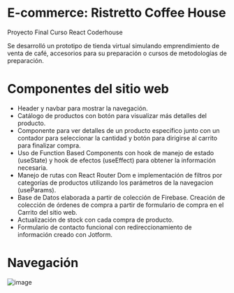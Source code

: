 # E-commerce: Ristretto Coffee House

Proyecto Final Curso React Coderhouse

Se desarrolló un prototipo de tienda virtual simulando emprendimiento de venta de café, accesorios para su preparación o cursos de metodologías de preparación.

# Componentes del sitio web

- Header y navbar para mostrar la navegación. 
- Catálogo de productos con botón para visualizar más detalles del producto.
- Componente para ver detalles de un producto específico junto con un contador para seleccionar la cantidad y botón para dirigirse al carrito para finalizar compra. 
- Uso de Function Based Components con hook de manejo de estado (useState) y hook de efectos (useEffect) para obtener la información necesaria.
- Manejo de rutas con React Router Dom e implementación de filtros por categorías de productos utilizando los parámetros de la navegacion (useParams).
- Base de Datos elaborada a partir de colección de Firebase. Creación de colección de órdenes de compra a partir de formulario de compra en el Carrito del sitio web.
- Actualización de stock con cada compra de producto. 
- Formulario de contacto funcional con redireccionamiento de información creado con Jotform.

# Navegación

![image](./src/assets/gifNavegaci%C3%B3n.gif)

